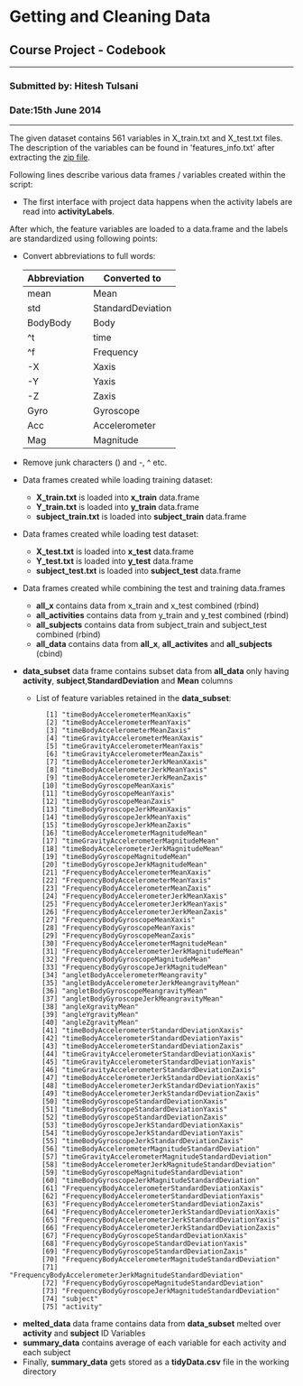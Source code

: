 Getting and Cleaning Data
========================================================
Course Project - Codebook
--------------------------------------------------------

***
### Submitted by: Hitesh Tulsani
### Date:15th June 2014

***
The given dataset contains 561 variables in X_train.txt and X_test.txt files. The description of the variables can be found in 'features_info.txt' after extracting the [zip file](https://d396qusza40orc.cloudfront.net/getdata%2Fprojectfiles%2FUCI%20HAR%20Dataset.zip).

Following lines describe various data frames / variables created within the script:

* The first interface with project data happens when the activity labels are read into **activityLabels**. 

After which, the feature variables are loaded to a data.frame and the labels are standardized using following points:

* Convert abbreviations to full words:
   
   Abbreviation | Converted to
   ----------------|-------------
        mean| Mean
        std|  StandardDeviation
        BodyBody|       Body
        \^t|     time
        \^f|     Frequency
        -X|     Xaxis
        -Y|     Yaxis
        -Z|     Zaxis
        Gyro|   Gyroscope
        Acc|    Accelerometer
        Mag|    Magnitude
* Remove junk characters () and -, ^ etc.
* Data frames created while loading training dataset: 
  * __X_train.txt__ is loaded into __x_train__ data.frame
  * __Y_train.txt__ is loaded into __y_train__ data.frame
  * __subject_train.txt__ is loaded into __subject_train__ data.frame
* Data frames created while loading test dataset: 
  * __X_test.txt__ is loaded into __x_test__ data.frame
  * __Y_test.txt__ is loaded into __y_test__ data.frame
  * __subject_test.txt__ is loaded into __subject_test__ data.frame 
* Data frames created while combining the test and training data.frames
  * __all_x__ contains data from x_train and x_test combined (rbind)
  * __all_activities__ contains data from y_train and y_test combined (rbind)
  * __all_subjects__ contains data from subject_train and subject_test combined (rbind)
  * __all_data__ contains data from __all_x__, __all_activites__ and __all_subjects__ (cbind)
* __data_subset__ data frame contains subset data from __all_data__ only having __activity__, __subject__,__StandardDeviation__ and __Mean__ columns
  * List of feature variables retained in the __data_subset__:

```{r}
         [1] "timeBodyAccelerometerMeanXaxis"                          
         [2] "timeBodyAccelerometerMeanYaxis"                          
         [3] "timeBodyAccelerometerMeanZaxis"                          
         [4] "timeGravityAccelerometerMeanXaxis"                       
         [5] "timeGravityAccelerometerMeanYaxis"                       
         [6] "timeGravityAccelerometerMeanZaxis"                       
         [7] "timeBodyAccelerometerJerkMeanXaxis"                      
         [8] "timeBodyAccelerometerJerkMeanYaxis"                      
         [9] "timeBodyAccelerometerJerkMeanZaxis"                      
        [10] "timeBodyGyroscopeMeanXaxis"                              
        [11] "timeBodyGyroscopeMeanYaxis"                              
        [12] "timeBodyGyroscopeMeanZaxis"                              
        [13] "timeBodyGyroscopeJerkMeanXaxis"                          
        [14] "timeBodyGyroscopeJerkMeanYaxis"                          
        [15] "timeBodyGyroscopeJerkMeanZaxis"                          
        [16] "timeBodyAccelerometerMagnitudeMean"                      
        [17] "timeGravityAccelerometerMagnitudeMean"                   
        [18] "timeBodyAccelerometerJerkMagnitudeMean"                  
        [19] "timeBodyGyroscopeMagnitudeMean"                          
        [20] "timeBodyGyroscopeJerkMagnitudeMean"                      
        [21] "FrequencyBodyAccelerometerMeanXaxis"                     
        [22] "FrequencyBodyAccelerometerMeanYaxis"                     
        [23] "FrequencyBodyAccelerometerMeanZaxis"                     
        [24] "FrequencyBodyAccelerometerJerkMeanXaxis"                 
        [25] "FrequencyBodyAccelerometerJerkMeanYaxis"                 
        [26] "FrequencyBodyAccelerometerJerkMeanZaxis"                 
        [27] "FrequencyBodyGyroscopeMeanXaxis"                         
        [28] "FrequencyBodyGyroscopeMeanYaxis"                         
        [29] "FrequencyBodyGyroscopeMeanZaxis"                         
        [30] "FrequencyBodyAccelerometerMagnitudeMean"                 
        [31] "FrequencyBodyAccelerometerJerkMagnitudeMean"             
        [32] "FrequencyBodyGyroscopeMagnitudeMean"                     
        [33] "FrequencyBodyGyroscopeJerkMagnitudeMean"                 
        [34] "angletBodyAccelerometerMeangravity"                      
        [35] "angletBodyAccelerometerJerkMeangravityMean"              
        [36] "angletBodyGyroscopeMeangravityMean"                      
        [37] "angletBodyGyroscopeJerkMeangravityMean"                  
        [38] "angleXgravityMean"                                       
        [39] "angleYgravityMean"                                       
        [40] "angleZgravityMean"                                       
        [41] "timeBodyAccelerometerStandardDeviationXaxis"             
        [42] "timeBodyAccelerometerStandardDeviationYaxis"             
        [43] "timeBodyAccelerometerStandardDeviationZaxis"             
        [44] "timeGravityAccelerometerStandardDeviationXaxis"          
        [45] "timeGravityAccelerometerStandardDeviationYaxis"          
        [46] "timeGravityAccelerometerStandardDeviationZaxis"          
        [47] "timeBodyAccelerometerJerkStandardDeviationXaxis"         
        [48] "timeBodyAccelerometerJerkStandardDeviationYaxis"         
        [49] "timeBodyAccelerometerJerkStandardDeviationZaxis"         
        [50] "timeBodyGyroscopeStandardDeviationXaxis"                 
        [51] "timeBodyGyroscopeStandardDeviationYaxis"                 
        [52] "timeBodyGyroscopeStandardDeviationZaxis"                 
        [53] "timeBodyGyroscopeJerkStandardDeviationXaxis"             
        [54] "timeBodyGyroscopeJerkStandardDeviationYaxis"             
        [55] "timeBodyGyroscopeJerkStandardDeviationZaxis"             
        [56] "timeBodyAccelerometerMagnitudeStandardDeviation"         
        [57] "timeGravityAccelerometerMagnitudeStandardDeviation"      
        [58] "timeBodyAccelerometerJerkMagnitudeStandardDeviation"     
        [59] "timeBodyGyroscopeMagnitudeStandardDeviation"             
        [60] "timeBodyGyroscopeJerkMagnitudeStandardDeviation"         
        [61] "FrequencyBodyAccelerometerStandardDeviationXaxis"        
        [62] "FrequencyBodyAccelerometerStandardDeviationYaxis"        
        [63] "FrequencyBodyAccelerometerStandardDeviationZaxis"        
        [64] "FrequencyBodyAccelerometerJerkStandardDeviationXaxis"    
        [65] "FrequencyBodyAccelerometerJerkStandardDeviationYaxis"    
        [66] "FrequencyBodyAccelerometerJerkStandardDeviationZaxis"    
        [67] "FrequencyBodyGyroscopeStandardDeviationXaxis"            
        [68] "FrequencyBodyGyroscopeStandardDeviationYaxis"            
        [69] "FrequencyBodyGyroscopeStandardDeviationZaxis"            
        [70] "FrequencyBodyAccelerometerMagnitudeStandardDeviation"    
        [71] "FrequencyBodyAccelerometerJerkMagnitudeStandardDeviation"
        [72] "FrequencyBodyGyroscopeMagnitudeStandardDeviation"        
        [73] "FrequencyBodyGyroscopeJerkMagnitudeStandardDeviation"    
        [74] "subject"                                                 
        [75] "activity" 
```
* __melted_data__ data frame contains data from __data_subset__ melted over __activity__ and __subject__ ID Variables
* __summary_data__ contains average of each variable for each activity and each subject
* Finally, __summary_data__ gets stored as a __tidyData.csv__ file in the working directory